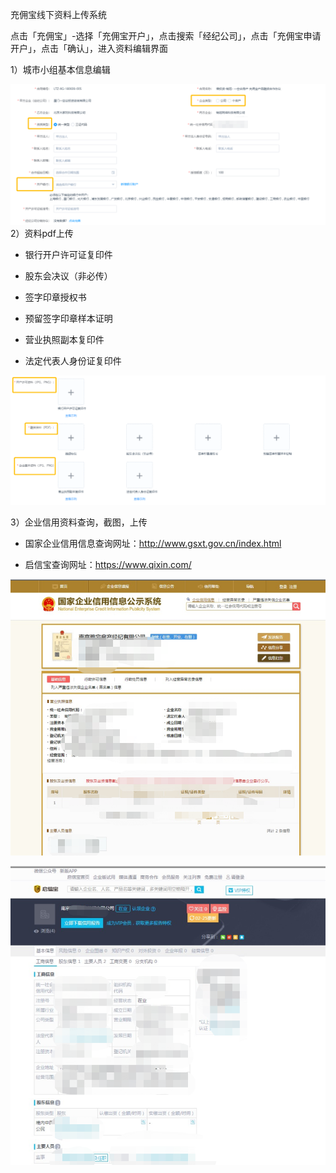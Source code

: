 充佣宝线下资料上传系统

点击「充佣宝」-选择「充佣宝开户」，点击搜索「经纪公司」，点击「充佣宝申请开户」，点击「确认」，进入资料编辑界面

1）城市小组基本信息编辑

![](/2/基本信息2)2）资料pdf上传

* 银行开户许可证复印件

* 股东会决议（非必传）

* 签字印章授权书

* 预留签字印章样本证明

* 营业执照副本复印件

* 法定代表人身份证复印件

![](/1/线下资料1)

3）企业信用资料查询，截图，上传

* 国家企业信用信息查询网址：http://www.gsxt.gov.cn/index.html

* 启信宝查询网址：https://www.qixin.com/

![](/1/企业)



![](/1/启信宝)

